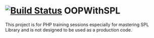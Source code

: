 [![Build Status](https://travis-ci.org/lsroudi/OOPWithSPL.png?branch=master)](https://travis-ci.org/lsroudi/OOPWithSPL)
OOPWithSPL
==========
This project is for PHP training sessions especially for mastering SPL Library and is not designed to be used as a production code.
